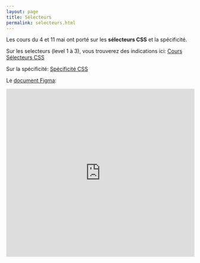 ```yaml
---
layout: page
title: Sélecteurs
permalink: selecteurs.html
---
```


Les cours du 4 et 11 mai ont porté sur les **sélecteurs CSS** et la spécificité.

Sur les selecteurs (level 1 à 3), vous trouverez des indications ici: [Cours Sélecteurs CSS](https://cours-web.ch/css/selectors.html)

Sur la spécificité: [Spécificité CSS](https://cours-web.ch/css/specificite.html)

Le [document Figma](https://www.figma.com/file/cK7rlgzwRrtEWoTaLpQ915/CSS-Selectors-(ID401)): 

<iframe style="border: 1px solid rgba(0, 0, 0, 0.1);" width="100%" height="450" src="https://www.figma.com/embed?embed_host=share&url=https%3A%2F%2Fwww.figma.com%2Ffile%2FcK7rlgzwRrtEWoTaLpQ915%2FCSS-Selectors-(ID401)%3Fnode-id%3D0%253A1" allowfullscreen></iframe>


